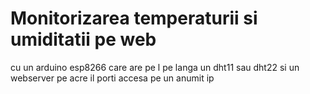 # Monitorizarea temperaturii si umiditatii pe web
cu un arduino esp8266 care are pe l pe langa un dht11 sau dht22 si un webserver pe acre il porti accesa pe un anumit ip

